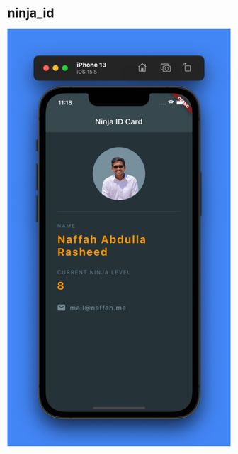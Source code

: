 # ninja_id

![screenshot](https://github.com/n4ff4h/ninja_id/blob/main/.github/screenshot.jpeg?raw=true)
